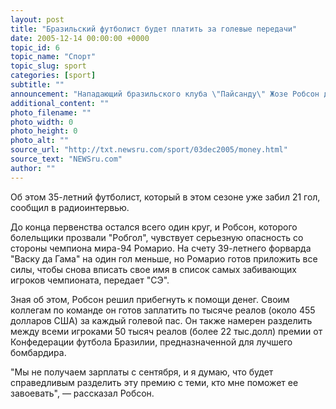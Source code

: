 ```yaml
---
layout: post
title: "Бразильский футболист будет платить за голевые передачи"
date: 2005-12-14 00:00:00 +0000
topic_id: 6
topic_name: "Спорт"
topic_slug: sport
categories: [sport]
subtitle: ""
announcement: "Нападающий бразильского клуба \"Пайсанду\" Жозе Робсон ду Насименту готов заплатить своим коллегам за каждую голевую передачу, которая позволит ему закончить год лучшим бомбардиром национального чемпионата."
additional_content: ""
photo_filename: ""
photo_width: 0
photo_height: 0
photo_alt: ""
source_url: "http://txt.newsru.com/sport/03dec2005/money.html"
source_text: "NEWSru.com"
author: ""
---
```

Об этом 35-летний футболист, который в этом сезоне уже забил 21 гол, сообщил в радиоинтервью.

До конца первенства остался всего один круг, и Робсон, которого болельщики прозвали "Робгол", чувствует серьезную опасность со стороны чемпиона мира-94 Ромарио. На счету 39-летнего форварда "Васку да Гама" на один гол меньше, но Ромарио готов приложить все силы, чтобы снова вписать свое имя в список самых забивающих игроков чемпионата, передает "СЭ".

Зная об этом, Робсон решил прибегнуть к помощи денег. Своим коллегам по команде он готов заплатить по тысяче реалов (около 455 долларов США) за каждый голевой пас. Он также намерен разделить между всеми игроками 50 тысяч реалов (более 22 тыс.долл) премии от Конфедерации футбола Бразилии, предназначенной для лучшего бомбардира.

"Мы не получаем зарплаты с сентября, и я думаю, что будет справедливым разделить эту премию с теми, кто мне поможет ее завоевать", &mdash; рассказал Робсон.
